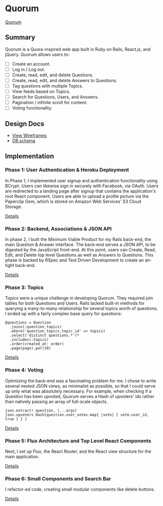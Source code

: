 # Quorum
[Quorum][heroku]


## Summary

Quorum is a Quora-inspired web app built in Ruby on Rails, React.js, and jQuery.
Quorum allows users to:

- [ ] Create an account.
- [ ] Log in / Log out.
- [ ] Create, read, edit, and delete Questions.
- [ ] Create, read, edit, and delete Answers to Questions.
- [ ] Tag questions with multiple Topics.
- [ ] View feeds based on Topics.
- [ ] Search for Questions, Users, and Answers.
- [ ] Pagination / infinite scroll for content.
- [ ] Voting functionality.

## Design Docs
* [View Wireframes][view]
* [DB schema][schema]

[view]: ./docs/views.md
[schema]: ./docs/schema.md


## Implementation

### Phase 1: User Authentication & Heroku Deployment

In Phase 1, I implemented user signup and authentication functionality using BCrypt. Users can likewise sign in securely with Facebook, via OAuth. Users are redirected to a landing page after signup that contains the application's root React component. Users are able to upload a profile picture via the Paperclip Gem, which is stored on Amazon Web Services' S3 Cloud Storage.

[Details][phase-one]

### Phase 2: Backend, Associations & JSON API

In phase 2, I built the Minimum Viable Product for my Rails back-end, the main Question & Answer interface. The back-end serves a JSON API, to be digested by the JavaScript front-end. At this point, users can Create, Read, Edit, and Delete top level Questions as well as Answers to Questions. This phase is backed by RSpec and Test Driven Development to create an air-tight back-end.

[Details][phase-two]


### Phase 3: Topics

Topics were a unique challenge in developing Quorum. They required join tables for both Questions and Users. Rails lacked built-in methods for querying a many-to-many relationship for several topics worth of questions. I ended up with a fairly complex base query for questions:

    @questions = Question
      .joins(:question_topics)
      .where('question_topics.topic_id' => topics)
      .select('distinct questions.*')*
      .includes(:topics)
      .order(created_at: order)
      .page(page).per(10)

[Details][phase-three]

### Phase 4: Voting

Optimizing the back-end was a fascinating problem for me. I chose to write several nested JSON views, as minimalist as possible, so that I could serve up only what was absolutely necessary. For example, when checking if a Question has been upvoted, Quorum serves a Hash of upvoters' ids rather than natively passing an array of full-scale objects.

    json.extract! question, (...args)
    json.upvoters Hash[question.user_votes.map{ |vote| [ vote.user_id, true ] } ]

[Details][phase-four]

### Phase 5: Flux Architecture and Top Level React Components

Next, I set up Flux, the React Router, and the React view structure for the main application.

[Details][phase-five]


### Phase 6: Small Components and Search Bar

I refactor-ed code, creating small modular components like delete buttons.

[Details][phase-six]




[heroku]: http://quorum-app.herokuapp.com
[phase-one]: ./docs/phases/phase1.md
[phase-two]: ./docs/phases/phase2.md
[phase-three]: ./docs/phases/phase3.md
[phase-four]: ./docs/phases/phase4.md
[phase-five]: ./docs/phases/phase5.md
[phase-six]: ./docs/phases/phase6.md
[phase-seven]: ./docs/phases/phase7.md
